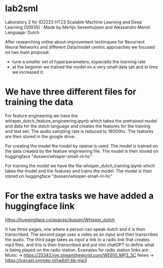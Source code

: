 # lab2sml
Laboratory 2 for ID2223 HT23 Scalable Machine Learning and Deep Learning (50935) : Made by Merlijn Sevenhuijsen and Alessandro Meroli
Language: Dutch

After researching online about improvement techinques for Recurrent Neural Networks and different Data/model centric approaches we focused on two main proposal:
- tune a smaller set of hyperparameters, especially the learning rate
- at the beginnin we trained the model on a very small data set and in time we increased it.

# We have three different files for training the data
For feature engineering we have the whisper_dutch_feature_engineering.ipynb which takes the pretrained model and data for the dutch language and creates the features for the training and test set. The audio sampling rate is reduced to 16000hz. The features are then stored in the google drive.

For creating the model the model by openai is used. The model is trained on the data created by the feature engineering file. The model is then stored on huggingface "dussen/whisper-small-nl-hc"

For training the model we have the file whisper_dutch_training.ipynb which takes the model and the features and trains the model. The model is then stored on huggingface "dussen/whisper-small-nl-hc"


# For the extra tasks we have added a huggingface link
https://huggingface.co/spaces/dussen/Whisper_dutch

It has three pages, one where a person can speak dutch and it is then transcribed.
The second page uses a video as an input and then transcribes the audio.
The third page takes as input a link to a radio link that creates mp3 files, and this is then transcribed and put into chatGPT to define what is being played on the radio station. Examples for radio station links are:
Music -> https://25343.live.streamtheworld.com/WEB10_MP3_SC
News -> https://icecast.omroep.nl/radio1-bb-mp3 
